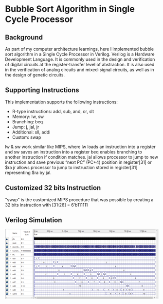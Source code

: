 # Bubble Sort Algorithm in Single Cycle Processor #

## Background 
As part of my computer architecture learnings, here I implemented bubble sort algorithm in a Single Cycle Processor in Verilog. Verilog is a Hardware Development Language. It is commonly used in the design and verification of digital circuits at the register-transfer level of abstraction. It is also used in the verification of analog circuits and mixed-signal circuits, as well as in the design of genetic circuits. 

## Supporting Instructions
This implementation supports the following instructions:
- R-type instructions: add, sub, and, or, slt
- Memory: lw, sw
- Branching: beq
- Jump: j, jal, jr
- Additional: sll, addi
- Custom: swap

lw & sw work similar like MIPS, where lw loads an instruction into a register and sw saves an instruction into a register
beq enables branching to another instruction if condition matches.
jal allows processor to jump to new instruction and save previous “next PC” (PC+4) position in register[31] or $ra
jr allows processor to jump to instruction stored in register[31] representing $ra by jal.

## Customized 32 bits Instruction
"swap" is the customized MIPS procedure that was possible by creating a 32 bits instruction with [31:26] = 6’b111111

## Verilog Simulation
![Alt text](img.png)